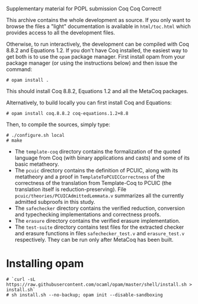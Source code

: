 Supplementary material for POPL submission Coq Coq Correct!

This archive contains the whole development as source. If you only want
to browse the files a "light" documentation is available in
`html/toc.html` which provides access to all the development files.

Otherwise, to run interactively, the development can be compiled with
Coq 8.8.2 and Equations 1.2. If you don't have Coq installed, the
easiest way to get both is to use the `opam` package manager. First
install opam from your package manager (or using the instructions below)
and then issue the command:

    # opam install .
    
This should install Coq 8.8.2, Equations 1.2 and all the MetaCoq
packages.

Alternatively, to build locally you can first install Coq and Equations:

    # opam install coq.8.8.2 coq-equations.1.2+8.8

Then, to compile the sources, simply type:

    # ./configure.sh local
    # make

  - The `template-coq` directory contains the formalization of 
    the quoted language from Coq (with binary applications and casts)
    and some of its basic metatheory.
  - The `pcuic` directory contains the definition of PCUIC,
    along with its metatheory and a proof in `TemplateToPCUICCorrectness`
    of the correctness of the translation from Template-Coq to
    PCUIC (the translation itself is reduction-preserving).
    File `pcuic/theories/PCUICAdmittedLemmata.v` summarizes all the
    currently admitted subproofs in this study.
  - The `safechecker` directory contains the verified reduction,
    conversion and typechecking implementations and correctness proofs.
  - The `erasure` directory contains the verified erasure
    implementation.
  - The `test-suite` directory contains test files for the extracted 
    checker and erasure functions in files `safechecker_test.v` and 
    `erasure_test.v` respectively. They can be run only after 
    MetaCoq has been built.

# Installing opam

    # `curl -sL https://raw.githubusercontent.com/ocaml/opam/master/shell/install.sh > install.sh`
    # sh install.sh --no-backup; opam init --disable-sandboxing
